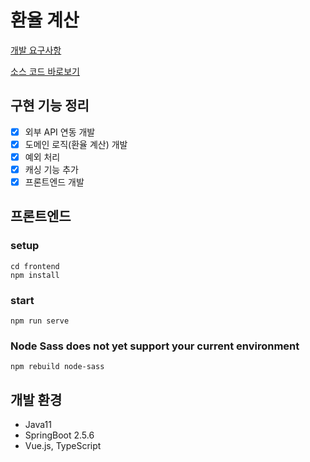 # 환율 계산
[개발 요구사항](https://github.com/wirebarley/apply/blob/master/coding_test.md)

[소스 코드 바로보기](https://github1s.com/pjhsk113/exchange-rate-calculator)


## 구현 기능 정리

- [x] 외부 API 연동 개발
- [x] 도메인 로직(환율 계산) 개발
- [x] 예외 처리
- [x] 캐싱 기능 추가
- [x] 프론트엔드 개발

## 프론트엔드

### setup
```
cd frontend
npm install
```

### start
```
npm run serve
```

### Node Sass does not yet support your current environment
```
npm rebuild node-sass
```

## 개발 환경
- Java11
- SpringBoot 2.5.6
- Vue.js, TypeScript